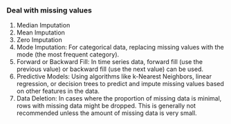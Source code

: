 
### Deal with missing values


1. Median Imputation
2. Mean Imputation
3. Zero Imputation
4. Mode Imputation: For categorical data, replacing missing values with the mode (the most frequent category).
5. Forward or Backward Fill: In time series data, forward fill (use the previous value) or backward fill (use the next value) can be used.
6. Predictive Models: Using algorithms like k-Nearest Neighbors, linear regression, or decision trees to predict and impute missing values based on other features in the data.
7. Data Deletion: In cases where the proportion of missing data is minimal, rows with missing data might be dropped. This is generally not recommended unless the amount of missing data is very small.
